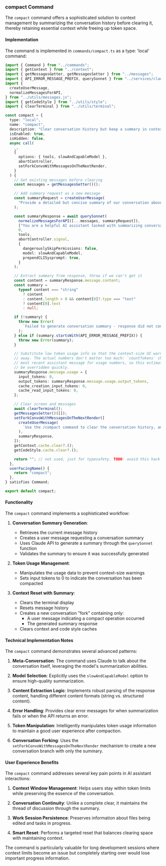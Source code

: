 ### compact Command

The `compact` command offers a sophisticated solution to context management by summarizing the conversation history before clearing it, thereby retaining essential context while freeing up token space.

#### Implementation

The command is implemented in `commands/compact.ts` as a type: 'local' command:

```typescript
import { Command } from "../commands";
import { getContext } from "../context";
import { getMessagesGetter, getMessagesSetter } from "../messages";
import { API_ERROR_MESSAGE_PREFIX, querySonnet } from "../services/claude";
import {
  createUserMessage,
  normalizeMessagesForAPI,
} from "../utils/messages.js";
import { getCodeStyle } from "../utils/style";
import { clearTerminal } from "../utils/terminal";

const compact = {
  type: "local",
  name: "compact",
  description: "Clear conversation history but keep a summary in context",
  isEnabled: true,
  isHidden: false,
  async call(
    _,
    {
      options: { tools, slowAndCapableModel },
      abortController,
      setForkConvoWithMessagesOnTheNextRender,
    }
  ) {
    // Get existing messages before clearing
    const messages = getMessagesGetter()();

    // Add summary request as a new message
    const summaryRequest = createUserMessage(
      "Provide a detailed but concise summary of our conversation above. Focus on information that would be helpful for continuing the conversation, including what we did, what we're doing, which files we're working on, and what we're going to do next."
    );

    const summaryResponse = await querySonnet(
      normalizeMessagesForAPI([...messages, summaryRequest]),
      ["You are a helpful AI assistant tasked with summarizing conversations."],
      0,
      tools,
      abortController.signal,
      {
        dangerouslySkipPermissions: false,
        model: slowAndCapableModel,
        prependCLISysprompt: true,
      }
    );

    // Extract summary from response, throw if we can't get it
    const content = summaryResponse.message.content;
    const summary =
      typeof content === "string"
        ? content
        : content.length > 0 && content[0]?.type === "text"
        ? content[0].text
        : null;

    if (!summary) {
      throw new Error(
        `Failed to generate conversation summary - response did not contain valid text content - ${summaryResponse}`
      );
    } else if (summary.startsWith(API_ERROR_MESSAGE_PREFIX)) {
      throw new Error(summary);
    }

    // Substitute low token usage info so that the context-size UI warning goes
    // away. The actual numbers don't matter too much: `countTokens` checks the
    // most recent assistant message for usage numbers, so this estimate will
    // be overridden quickly.
    summaryResponse.message.usage = {
      input_tokens: 0,
      output_tokens: summaryResponse.message.usage.output_tokens,
      cache_creation_input_tokens: 0,
      cache_read_input_tokens: 0,
    };

    // Clear screen and messages
    await clearTerminal();
    getMessagesSetter()([]);
    setForkConvoWithMessagesOnTheNextRender([
      createUserMessage(
        `Use the /compact command to clear the conversation history, and start a new conversation with the summary in context.`
      ),
      summaryResponse,
    ]);
    getContext.cache.clear?.();
    getCodeStyle.cache.clear?.();

    return ""; // not used, just for typesafety. TODO: avoid this hack
  },
  userFacingName() {
    return "compact";
  },
} satisfies Command;

export default compact;
```

#### Functionality

The `compact` command implements a sophisticated workflow:

1. **Conversation Summary Generation**:

   - Retrieves the current message history
   - Creates a user message requesting a conversation summary
   - Uses Claude API to generate a summary through the `querySonnet` function
   - Validates the summary to ensure it was successfully generated

2. **Token Usage Management**:

   - Manipulates the usage data to prevent context-size warnings
   - Sets input tokens to 0 to indicate the conversation has been compacted

3. **Context Reset with Summary**:
   - Clears the terminal display
   - Resets message history
   - Creates a new conversation "fork" containing only:
     - A user message indicating a compact operation occurred
     - The generated summary response
   - Clears context and code style caches

#### Technical Implementation Notes

The `compact` command demonstrates several advanced patterns:

1. **Meta-Conversation**: The command uses Claude to talk about the conversation itself, leveraging the model's summarization abilities.

2. **Model Selection**: Explicitly uses the `slowAndCapableModel` option to ensure high-quality summarization.

3. **Content Extraction Logic**: Implements robust parsing of the response content, handling different content formats (string vs. structured content).

4. **Error Handling**: Provides clear error messages for when summarization fails or when the API returns an error.

5. **Token Manipulation**: Intelligently manipulates token usage information to maintain a good user experience after compaction.

6. **Conversation Forking**: Uses the `setForkConvoWithMessagesOnTheNextRender` mechanism to create a new conversation branch with only the summary.

#### User Experience Benefits

The `compact` command addresses several key pain points in AI assistant interactions:

1. **Context Window Management**: Helps users stay within token limits while preserving the essence of the conversation.

2. **Conversation Continuity**: Unlike a complete clear, it maintains the thread of discussion through the summary.

3. **Work Session Persistence**: Preserves information about files being edited and tasks in progress.

4. **Smart Reset**: Performs a targeted reset that balances clearing space with maintaining context.

The command is particularly valuable for long development sessions where context limits become an issue but completely starting over would lose important progress information.

